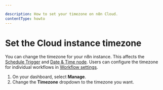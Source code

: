 ```yaml
---

description: How to set your timezone on n8n Cloud.
contentType: howto
---
```


# Set the Cloud instance timezone

You can change the timezone for your n8n instance. This affects the [Schedule Trigger](/integrations/builtin/core-nodes/n8n-nodes-base.scheduletrigger/index.md) and [Date & Time node](/integrations/builtin/core-nodes/n8n-nodes-base.datetime.md). Users can configure the timezone for individual workflows in [Workflow settings](/workflows/settings.md).

1. On your dashboard, select **Manage**.
1. Change the **Timezone** dropdown to the timezone you want.
